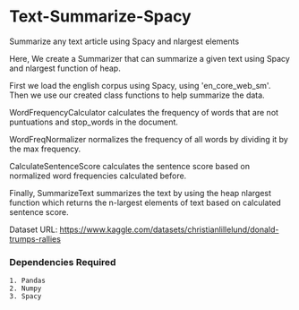 # Text-Summarize-Spacy
Summarize any text article using Spacy and nlargest elements

Here, We create a Summarizer that can summarize a given text using Spacy and nlargest function of heap.

First we load the english corpus using Spacy, using 'en_core_web_sm'. Then we use our created class functions to help summarize the data.

WordFrequencyCalculator calculates the frequency of words that are not puntuations and stop_words in the document.

WordFreqNormalizer normalizes the frequency of all words by dividing it by the max frequency.

CalculateSentenceScore calculates the sentence score based on normalized word frequencies calculated before.

Finally, SummarizeText summarizes the text by using the heap nlargest function which returns the n-largest elements of text based on calculated sentence score.

Dataset URL: https://www.kaggle.com/datasets/christianlillelund/donald-trumps-rallies

### **Dependencies Required**
```
1. Pandas
2. Numpy
3. Spacy
```
